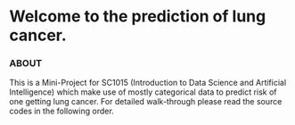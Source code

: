 # Welcome to the prediction of lung cancer.
### ABOUT
This is a Mini-Project for SC1015 (Introduction to Data Science and Artificial Intelligence) which make use of mostly categorical data to predict risk of one getting lung cancer. For detailed walk-through please read the source codes in the following order.
